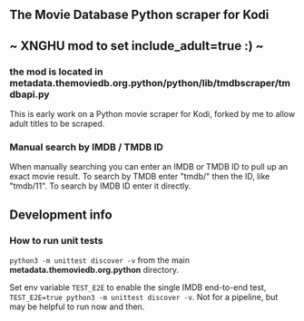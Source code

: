 ## The Movie Database Python scraper for Kodi 
## ~ XNGHU mod to set include_adult=true :) ~
### the mod is located in metadata.themoviedb.org.python/python/lib/tmdbscraper/tmdbapi.py

This is early work on a Python movie scraper for Kodi, forked by me to allow adult titles to be scraped. 

### Manual search by IMDB / TMDB ID
When manually searching you can enter an IMDB or TMDB ID to pull up an exact movie result.
To search by TMDB enter "tmdb/" then the ID, like "tmdb/11". To search by IMDB ID enter it directly.

## Development info

### How to run unit tests

`python3 -m unittest discover -v` from the main **metadata.themoviedb.org.python** directory.

Set env variable `TEST_E2E` to enable the single IMDB end-to-end test, `TEST_E2E=true python3 -m unittest discover -v`.
Not for a pipeline, but may be helpful to run now and then.
